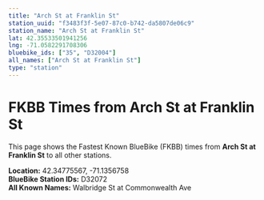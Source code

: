 ```yaml
---
title: "Arch St at Franklin St"
station_uuid: "f3483f3f-5e07-87c0-b742-da5807de06c9"
station_name: "Arch St at Franklin St"
lat: 42.35533501941256
lng: -71.0582291708306
bluebike_ids: ["35", "D32004"]
all_names: ["Arch St at Franklin St"]
type: "station"
---
```


# FKBB Times from Arch St at Franklin St

This page shows the Fastest Known BlueBike (FKBB) times from **Arch St at Franklin St** to all other stations.

**Location:** 42.34775567, -71.1356758  
**BlueBike Station IDs:** D32072  
**All Known Names:** Walbridge St at Commonwealth Ave

